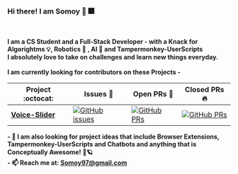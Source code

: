 ### Hi there! I am Somoy 👋 🎆
<br/>


<br/>
<b>I am a CS Student and a Full-Stack Developer - with a Knack for Algorightms 💡, Robotics 🤖 , AI 🧠 and Tampermonkey-UserScripts </b>
<br/>
<b>I absolutely love to take on challenges and learn new things everyday.</b>
<br/><br/>
<b> I am currently looking for contributors on these Projects - </b>

|      Project :octocat:   |     Issues :bug:   | Open PRs :bell:  | Closed PRs :fire:  |
|-------------|-------------------|---|---|
| [**Voice-Slider**](https://github.com/Somoy73/Voice-Slider) | [![GitHub issues](https://img.shields.io/github/issues/Somoy73/Voice-Slider?color=green&logo=github&style=flat)](https://github.com/Somoy73/Voice-Slider/issues) | [![GitHub PRs](https://img.shields.io/github/issues-pr/vinitshahdeo/PortScanner?style=flat&logo=github)](https://github.com/Somoy73/Voice-Slider/pulls)  | [![GitHub PRs](https://img.shields.io/github/issues-pr-closed/Somoy73/Voice-Slider?style=flat&color=critical&logo=github)](https://github.com//pulls?q=is%3July+is%3Aclosed)  |
<b>
- 👯 I am also looking for project ideas that include Browser Extensions, Tampermonkey-UserScripts and Chatbots and anything that is Conceptually Awesome! 🚀🪐
<br/>
- 📫 Reach me at: <a href="mailto:Somoy97@gmail.com">Somoy97@gmail.com</a>
<br/>

<!--
**Somoy73/Somoy73** is a ✨ _special_ ✨ repository because its `README.md` (this file) appears on your GitHub profile.

Here are some ideas to get you started:

- 🔭 I’m currently working on Javascript Projects 
- 🌱 I’m currently learning MERN-Stack and AI
- 👯 I’m looking to collaborate on anything related to what I am learning or working on
- 📫 How to reach me: Somoy97@gmail.com

- 🔭 I’m currently working on ...
- 🌱 I’m currently learning ...
- 👯 I’m looking to collaborate on ...
- 🤔 I’m looking for help with ...
- 💬 Ask me about ...
- 📫 How to reach me: ...
- 😄 Pronouns: ...
- ⚡ Fun fact: ...
-->
